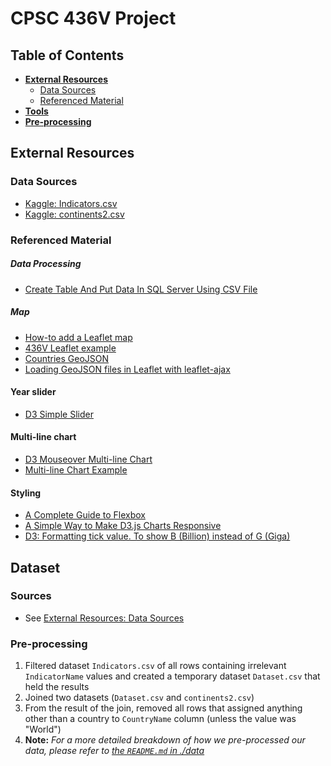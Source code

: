 # CPSC 436V Project


## Table of Contents
  - **[External Resources](#external-resources)**
      - [Data Sources](#data-sources)   
      - [Referenced Material](#referenced-material)
  - **[Tools](#tools)**
  - **[Pre-processing](#pre-processing)**
  

## External Resources
### Data Sources
- [Kaggle: Indicators.csv](https://www.kaggle.com/worldbank/world-development-indicators?select=Indicators.csv)
- [Kaggle: continents2.csv](https://www.kaggle.com/andradaolteanu/country-mapping-iso-continent-region)

### Referenced Material
##### Data Processing
- [Create Table And Put Data In SQL Server Using CSV File](https://www.c-sharpcorner.com/article/create-table-and-put-data-in-sql-server-using-csv-file/) 

##### Map
- [How-to add a Leaflet map](https://gis.stackexchange.com/questions/182442/whats-the-most-appropriate-way-to-load-mapbox-studio-tiles-in-leaflet)
- [436V Leaflet example](https://codesandbox.io/s/vigilant-worker-9ohh6?file=/js/main.js )
- [Countries GeoJSON](https://datahub.io/core/geo-countries)
- [Loading GeoJSON files in Leaflet with leaflet-ajax](https://gis.stackexchange.com/questions/68489/loading-external-geojson-file-into-leaflet-map)

#### Year slider
- [D3 Simple Slider](https://bl.ocks.org/johnwalley/e1d256b81e51da68f7feb632a53c3518)

#### Multi-line chart
- [D3 Mouseover Multi-line Chart](https://bl.ocks.org/larsenmtl/e3b8b7c2ca4787f77d78f58d41c3da91)
- [Multi-line Chart Example](https://codesandbox.io/s/5ylwv650lx)

#### Styling
- [A Complete Guide to Flexbox](https://css-tricks.com/snippets/css/a-guide-to-flexbox/)
- [A Simple Way to Make D3.js Charts Responsive](https://medium.com/@louisemoxy/a-simple-way-to-make-d3-js-charts-svgs-responsive-7afb04bc2e4b)
- [D3: Formatting tick value. To show B (Billion) instead of G (Giga)](https://stackoverflow.com/a/40774969)

## Dataset
### Sources
- See [External Resources: Data Sources](#data-sources)

### Pre-processing
1. Filtered dataset `Indicators.csv` of all rows containing irrelevant `IndicatorName` values and created a temporary dataset `Dataset.csv` that held the results
2. Joined two datasets (`Dataset.csv` and `continents2.csv`)
3. From the result of the join, removed all rows that assigned anything other than a country to `CountryName` column (unless the value was "World")
4. **Note:** _For a more detailed breakdown of how we pre-processed our data, please refer to [the `README.md` in ./data](./data/README.md)_
